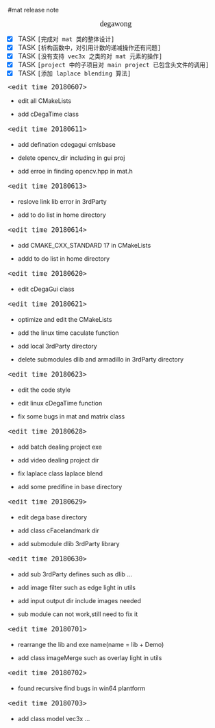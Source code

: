 #mat release note

<font size = 4 face="黑体"><p align="middle">degawong<p></font>

<p align="left">
<font size = 3>

- [x] TASK `[完成对 mat 类的整体设计]`
- [X] TASK `[析构函数中，对引用计数的递减操作还有问题]`
- [X] TASK `[没有支持 vec3x 之类的对 mat 元素的操作]`
- [X] TASK `[project 中的子项目对 main project 已包含头文件的调用]`
- [X] TASK `[添加 laplace blending 算法]`

</font>
<p>

<font size = 4 face="黑体">

`<edit time 20180607>`

</font>

* <p align="left">edit all CMakeLists<p>
* <p align="left">add cDegaTime class<p>

<font size = 4 face="黑体">

`<edit time 20180611>`

</font>

* <p align="left">add defination cdegagui cmlsbase <p>
* <p align="left">delete opencv_dir including in gui proj <p>
* <p align="left">add erroe in finding opencv.hpp in mat.h <p>

<font size = 4 face="黑体">

`<edit time 20180613>`

</font>

* <p align="left">reslove link lib error in 3rdParty<p>
* <p align="left">add to do list in home directory<p>

<font size = 4 face="黑体">

`<edit time 20180614>`

</font>

* <p align="left">add CMAKE_CXX_STANDARD 17 in CMakeLists<p>
* <p align="left">addd to do list in home directory<p>

<font size = 4 face="黑体">

`<edit time 20180620>`

</font>

* <p align="left">edit cDegaGui class<p>

<font size = 4 face="黑体">

`<edit time 20180621>`

</font>

* <p align="left">optimize and edit the CMakeLists<p>
* <p align="left">add the linux time caculate function<p>
* <p align="left">add local 3rdParty directory<p>
* <p align="left">delete submodules dlib and armadillo in 3rdParty directory<p>

<font size = 4 face="黑体">

`<edit time 20180623>`

</font>

* <p align="left">edit the code style<p>
* <p align="left">edit linux cDegaTime function<p>
* <p align="left">fix some bugs in mat and matrix class<p>

<font size = 4 face="黑体">

`<edit time 20180628>`

</font>

* <p align="left">add batch dealing project exe<p>
* <p align="left">add video dealing project dir<p>
* <p align="left">fix laplace class laplace blend<p>
* <p align="left">add some predifine in base directory<p>

<font size = 4 face="黑体">

`<edit time 20180629>`

</font>

* <p align="left">edit dega base directory<p>
* <p align="left">add class cFacelandmark dir<p>
* <p align="left">add submodule dlib 3rdParty library<p>

<font size = 4 face="黑体">

`<edit time 20180630>`

</font>

* <p align="left">add sub 3rdParty defines such as dlib ...<p>
* <p align="left">add image filter such as edge light in utils<p>
* <p align="left">add input output dir include images needed<p>
* <p align="left">sub module can not work,still need to fix it<p>

<font size = 4 face="黑体">

`<edit time 20180701>`

</font>

* <p align="left">rearrange the lib and exe name(name = lib + Demo)<p>
* <p align="left">add class imageMerge such as overlay light in utils<p>

<font size = 4 face="黑体">

`<edit time 20180702>`

</font>

* <p align="left">found recursive find bugs in win64 plantform<p>



<font size = 4 face="黑体">

`<edit time 20180703>`

</font>

* <p align="left">add class model vec3x ...<p>
